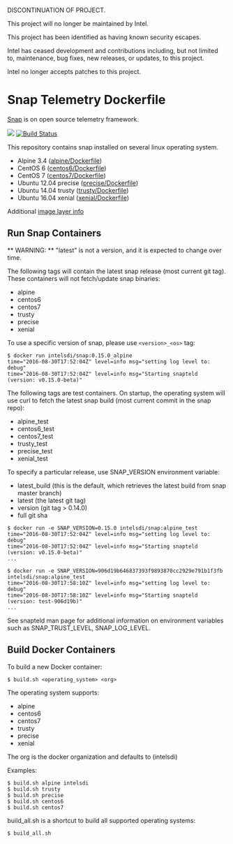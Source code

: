 DISCONTINUATION OF PROJECT. 

This project will no longer be maintained by Intel.

This project has been identified as having known security escapes.

Intel has ceased development and contributions including, but not limited to, maintenance, bug fixes, new releases, or updates, to this project.  

Intel no longer accepts patches to this project.
# Snap Telemetry Dockerfile

[Snap](http://snap-telemetry.io/) is on open source telemetry framework.

[![](https://images.microbadger.com/badges/image/intelsdi/snap.svg)](http://microbadger.com/images/intelsdi/snap)
[![Build Status](https://travis-ci.org/intelsdi-x/snap-docker.svg?branch=master)](https://travis-ci.org/intelsdi-x/snap-docker)

This repository contains snap installed on several linux operating system. 

* Alpine 3.4 ([alpine/Dockerfile](https://github.com/intelsdi-x/snap-docker/blob/master/alpine/Dockerfile))
* CentOS 6 ([centos6/Dockerfile](https://github.com/intelsdi-x/snap-docker/blob/master/centos6/Dockerfile))
* CentOS 7 ([centos7/Dockerfile](https://github.com/intelsdi-x/snap-docker/blob/master/centos7/Dockerfile))
* Ubuntu 12.04 precise ([precise/Dockerfile](https://github.com/intelsdi-x/snap-docker/blob/master/precise/Dockerfile))
* Ubuntu 14.04 trusty ([trusty/Dockerfile](https://github.com/intelsdi-x/snap-docker/blob/master/trusty/Dockerfile))
* Ubuntu 16.04 xenial ([xenial/Dockerfile](https://github.com/intelsdi-x/snap-docker/blob/master/xenial/Dockerfile))

Additional [image layer info](https://microbadger.com/#/images/intelsdi/snap)

## Run Snap Containers

** WARNING: ** "latest" is not a version, and it is expected to change over time.

The following tags will contain the latest snap release (most current git tag). These containers will not fetch/update snap binaries:

* alpine
* centos6
* centos7
* trusty
* precise
* xenial

To use a specific version of snap, please use `<version>_<os>` tag:

```
$ docker run intelsdi/snap:0.15.0_alpine
time="2016-08-30T17:52:04Z" level=info msg="setting log level to: debug"
time="2016-08-30T17:52:04Z" level=info msg="Starting snapteld (version: v0.15.0-beta)"
```

The following tags are test containers. On startup, the operating system will use curl to fetch the latest snap build (most current commit in the snap repo):

* alpine_test
* centos6_test
* centos7_test
* trusty_test
* precise_test
* xenial_test

To specify a particular release, use SNAP_VERSION environment variable:

* latest_build (this is the default, which retrieves the latest build from snap master branch)
* latest (the latest git tag)
* version (git tag > 0.14.0)
* full git sha

```
$ docker run -e SNAP_VERSION=0.15.0 intelsdi/snap:alpine_test
time="2016-08-30T17:52:04Z" level=info msg="setting log level to: debug"
time="2016-08-30T17:52:04Z" level=info msg="Starting snapteld (version: v0.15.0-beta)"
...
```

```
$ docker run -e SNAP_VERSION=906d19b646837393f9893870cc2929e791b1f3fb intelsdi/snap:alpine_test
time="2016-08-30T17:58:10Z" level=info msg="setting log level to: debug"
time="2016-08-30T17:58:10Z" level=info msg="Starting snapteld (version: test-906d19b)"
...
```

See snapteld man page for additional information on environment variables such as SNAP_TRUST_LEVEL, SNAP_LOG_LEVEL.

## Build Docker Containers

To build a new Docker container:
```
$ build.sh <operating_system> <org>
```

The operating system supports:
* alpine
* centos6
* centos7
* trusty
* precise
* xenial

The org is the docker organization and defaults to (intelsdi)

Examples:

```
$ build.sh alpine intelsdi
$ build.sh trusty
$ build.sh precise
$ build.sh centos6
$ build.sh centos7
```

build_all.sh is a shortcut to build all supported operating systems:

```
$ build_all.sh
```

